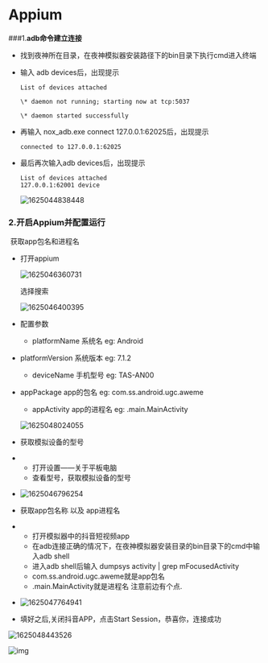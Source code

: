 # Appium

###1.**adb命令建立连接**

- 找到夜神所在目录，在夜神模拟器安装路径下的bin目录下执行cmd进入终端

- 输入 adb devices后，出现提示

  ```
  List of devices attached
  
  \* daemon not running; starting now at tcp:5037
  
  \* daemon started successfully
  ```

- 再输入 nox_adb.exe connect 127.0.0.1:62025后，出现提示

  ```
  connected to 127.0.0.1:62025
  ```

- 最后再次输入adb devices后，出现提示

  ```
  List of devices attached
  127.0.0.1:62001 device
  ```

  ![1625044838448](C:\Users\Boss\AppData\Roaming\Typora\typora-user-images\1625044838448.png)

### 2.**开启Appium并配置运行**

​	获取app包名和进程名

- 打开appium

  ![1625046360731](C:\Users\Boss\AppData\Roaming\Typora\typora-user-images\1625046360731.png)

  选择搜索

  ![1625046400395](C:\Users\Boss\AppData\Roaming\Typora\typora-user-images\1625046400395.png)

- 配置参数

  - platformName 系统名 eg: Android
- platformVersion 系统版本  eg: 7.1.2
  - deviceName 手机型号  eg: TAS-AN00
- appPackage app的包名  eg: com.ss.android.ugc.aweme
  - appActivity app的进程名  eg: .main.MainActivity

  ![1625048024055](C:\Users\Boss\AppData\Roaming\Typora\typora-user-images\1625048024055.png)

- 获取模拟设备的型号


- - 打开设置——关于平板电脑
  - 查看型号，获取模拟设备的型号

- ![1625046796254](C:\Users\Boss\AppData\Roaming\Typora\typora-user-images\1625046796254.png)

- 获取app包名称 以及 app进程名


- - 打开模拟器中的抖音短视频app
  - 在adb连接正确的情况下，在夜神模拟器安装目录的bin目录下的cmd中输入adb shell
  - 进入adb shell后输入 dumpsys activity | grep mFocusedActivity
  - com.ss.android.ugc.aweme就是app包名
  - .main.MainActivity就是进程名 注意前边有个点.

- ![1625047764941](C:\Users\Boss\AppData\Roaming\Typora\typora-user-images\1625047764941.png)

- 填好之后,关闭抖音APP，点击Start Session，恭喜你，连接成功

![1625048443526](C:\Users\Boss\AppData\Roaming\Typora\typora-user-images\1625048443526.png)

![img](E:\my_notes\weixinobU7VjnzCuiD_JrPLZvtqwvOLIcA\adaf2cab5bc64d39af6f8c3079ae1eca\b9法.jpeg)















